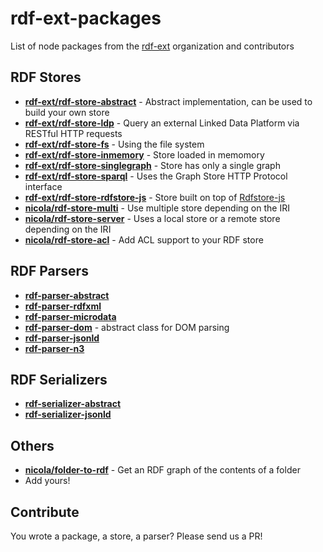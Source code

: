 # rdf-ext-packages
List of node packages from the [rdf-ext](http://github.com/rdf-ext) organization and contributors

## RDF Stores

- [**rdf-ext/rdf-store-abstract**](http://github.com/rdf-ext/rdf-store-abstract) - Abstract implementation, can be used to build your own store
- [**rdf-ext/rdf-store-ldp**](http://github.com/rdf-ext/rdf-store-ldp) - Query an external Linked Data Platform via RESTful HTTP requests
- [**rdf-ext/rdf-store-fs**](http://github.com/rdf-ext/rdf-store-fs) - Using the file system
- [**rdf-ext/rdf-store-inmemory**](http://github.com/rdf-ext/rdf-store-inmemory) - Store loaded in memomory
- [**rdf-ext/rdf-store-singlegraph**](http://github.com/rdf-ext/rdf-store-singlegraph) - Store has only a single graph
- [**rdf-ext/rdf-store-sparql**](http://github.com/rdf-ext/rdf-store-sparql) - Uses the Graph Store HTTP Protocol interface
- [**rdf-ext/rdf-store-rdfstore-js**](http://github.com/rdf-ext/rdf-store-rdfstore-js) - Store built on top of [Rdfstore-js](http://github.com/antoniogarrote/rdfstore-js)
- [**nicola/rdf-store-multi**](http://github.com/nicola/rdf-store-multi) - Use multiple store depending on the IRI
- [**nicola/rdf-store-server**](http://github.com/nicola/rdf-store-server) - Uses a local store or a remote store depending on the IRI
- [**nicola/rdf-store-acl**](http://github.com/nicola/rdf-store-acl) - Add ACL support to your RDF store

## RDF Parsers

- [**rdf-parser-abstract**](https://github.com/rdf-ext/rdf-parser-abstract)
- [**rdf-parser-rdfxml**](https://github.com/rdf-ext/rdf-parser-rdfxml)
- [**rdf-parser-microdata**](https://github.com/rdf-ext/rdf-parser-microdata)
- [**rdf-parser-dom**](https://github.com/rdf-ext/rdf-parser-dom) - abstract class for DOM parsing
- [**rdf-parser-jsonld**](https://github.com/rdf-ext/rdf-parser-jsonld)
- [**rdf-parser-n3**](https://github.com/rdf-ext/rdf-parser-n3)

## RDF Serializers
- [**rdf-serializer-abstract**](https://github.com/rdf-ext/rdf-serializer-abstract)
- [**rdf-serializer-jsonld**](https://github.com/rdf-ext/rdf-serializer-jsonld)


## Others
- [**nicola/folder-to-rdf**](http://github.com/nicola/folder-to-rdf) - Get an RDF graph of the contents of a folder
- Add yours!

## Contribute

You wrote a package, a store, a parser? Please send us a PR!
